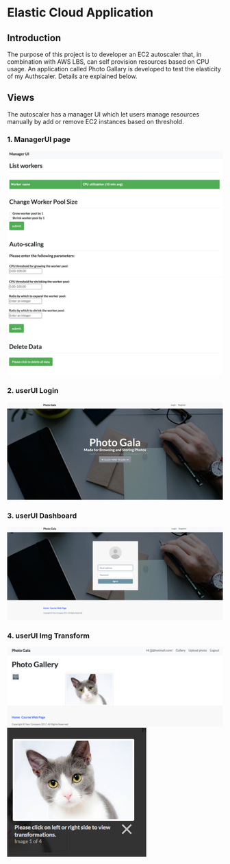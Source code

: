 # Elastic Cloud Application

## Introduction
The purpose of this project is to developer an EC2 autoscaler that, in combination with AWS LBS, can self provision resources based on CPU usage. 
An application called Photo Gallary is developed to test the elasticity of my Authscaler. Details are explained below.

## Views
The autoscaler has a manager UI which let users manage resources manually by add or remove EC2 instances based on threshold. 
### 1. ManagerUI page
![alt text](screenshots/Img1.png "Screenshot of User Interface")
![alt text](screenshots/Img2.png "Screenshot of User Interface")

### 2. userUI Login
![alt text](screenshots/Img3.png "Screenshot of User Interface")
### 3. userUI Dashboard
![alt text](screenshots/Img4.png "Screenshot of User Interface")
### 4. userUI Img Transform
![alt text](screenshots/Img5.png "Screenshot of User Interface")
![alt text](screenshots/Img6.png "Screenshot of User Interface")
